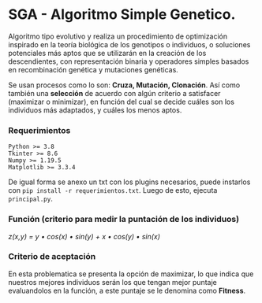 # SGA - Algoritmo Simple Genetico.
Algoritmo tipo evolutivo y realiza un procedimiento de optimización inspirado en la teoría biológica de los genotipos o individuos, o soluciones potenciales más aptos que se utilizarán en la creación de los descendientes, con representación binaria y operadores simples basados ​​en recombinación genética y mutaciones genéticas.

Se usan procesos como lo son: **Cruza, Mutación, Clonación**. Así como también una **selección** de acuerdo con algún criterio a satisfacer (maximizar o minimizar), en función del cual se decide cuáles son los individuos más adaptados, y cuáles los menos aptos.

### Requerimientos
```
Python >= 3.8
Tkinter >= 8.6
Numpy >= 1.19.5
Matplotlib >= 3.3.4
```
De igual forma se anexo un txt con los plugins necesarios, puede instarlos con `pip install -r requerimientos.txt`.
Luego de esto, ejecuta `principal.py`.

### Función (criterio para medir la puntación de los individuos)
*z(x,y) = y &bull; cos(x) &bull; sin(y) + x &bull; cos(y) &bull; sin(x)*

### Criterio de aceptación
En esta problematica se presenta la opción de maximizar, lo que indica que nuestros mejores individuos serán los que tengan mejor puntaje evaluandolos en la función, a este puntaje se le denomina como **Fitness**.